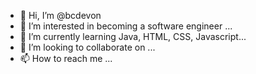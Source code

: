 - 👋 Hi, I’m @bcdevon
- 👀 I’m interested in becoming a software engineer ...
- 🌱 I’m currently learning Java, HTML, CSS, Javascript...
- 💞️ I’m looking to collaborate on ...
- 📫 How to reach me ...

<!---
bcdevon/bcdevon is a ✨ special ✨ repository because its `README.md` (this file) appears on your GitHub profile.
You can click the Preview link to take a look at your changes.
--->
